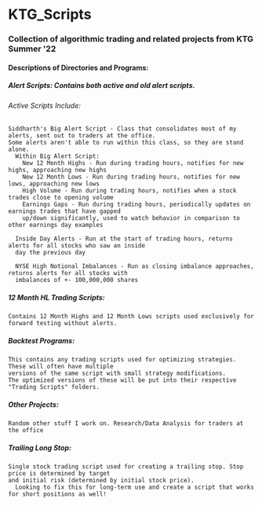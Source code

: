 # KTG_Scripts
### Collection of algorithmic trading and related projects from KTG Summer '22

#### Descriptions of Directories and Programs:

##### Alert Scripts: Contains both active and old alert scripts.
  
  ###### Active Scripts Include:
    Siddharth's Big Alert Script - Class that consolidates most of my alerts, sent out to traders at the office.
    Some alerts aren't able to run within this class, so they are stand alone.
      Within Big Alert Script:
        New 12 Month Highs - Run during trading hours, notifies for new highs, approaching new highs
        New 12 Month Lows - Run during trading hours, notifies for new lows, approaching new lows
        High Volume - Run during trading hours, notifies when a stock trades close to opening volume
        Earnings Gaps - Run during trading hours, periodically updates on earnings trades that have gapped
        up/down significantly, used to watch behavior in comparison to other earnings day examples
      
      Inside Day Alerts - Run at the start of trading hours, returns alerts for all stocks who saw an inside
      day the previous day
      
      NYSE High Notional Imbalances - Run as closing imbalance approaches, returns alerts for all stocks with
      imbalances of +- 100,000,000 shares

  ##### 12 Month HL Trading Scripts:
    Contains 12 Month Highs and 12 Month Lows scripts used exclusively for forward testing without alerts.
    
  ##### Backtest Programs:
    This contains any trading scripts used for optimizing strategies. These will often have multiple
    versions of the same script with small strategy modifications.
    The optimized versions of these will be put into their respective "Trading Scripts" folders.
  
  ##### Other Projects:
    Random other stuff I work on. Research/Data Analysis for traders at the office
    
  ##### Trailing Long Stop:
    Single stock trading script used for creating a trailing stop. Stop price is determined by target
    and initial risk (determined by initial stock price).
      Looking to fix this for long-term use and create a script that works for short positions as well!
